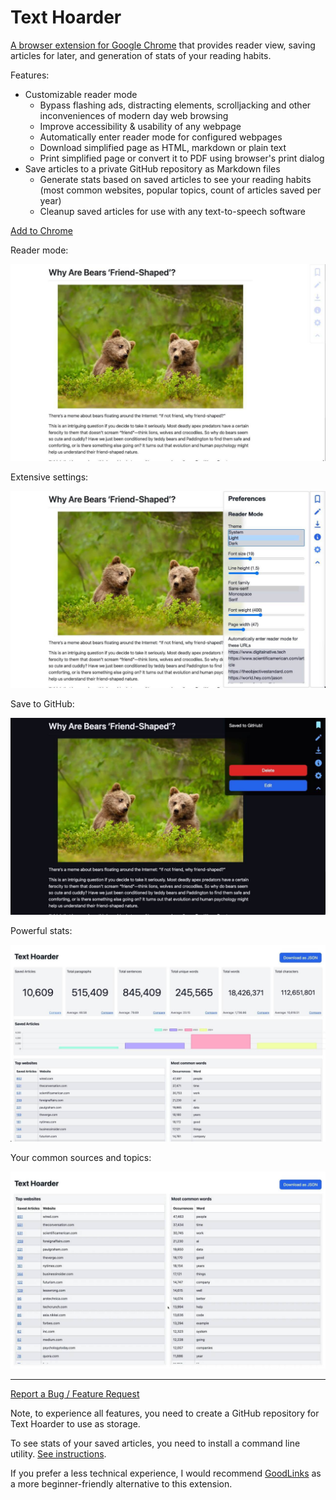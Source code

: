 # Text Hoarder

[A browser extension for Google Chrome](https://chromewebstore.google.com/u/1/detail/bjknebjiadgjchmhppdfdiddfegmcaao)
that provides reader view, saving articles for later, and generation of stats of
your reading habits.

Features:

- Customizable reader mode
  - Bypass flashing ads, distracting elements, scrolljacking and other
    inconveniences of modern day web browsing
  - Improve accessibility & usability of any webpage
  - Automatically enter reader mode for configured webpages
  - Download simplified page as HTML, markdown or plain text
  - Print simplified page or convert it to PDF using browser's print dialog
- Save articles to a private GitHub repository as Markdown files
  - Generate stats based on saved articles to see your reading habits (most
    common websites, popular topics, count of articles saved per year)
  - Cleanup saved articles for use with any text-to-speech software

[Add to Chrome](https://chromewebstore.google.com/u/1/detail/bjknebjiadgjchmhppdfdiddfegmcaao)

Reader mode:

![](./docs/assets/screenshot-1.jpg)

Extensive settings:

![](./docs/assets/screenshot-2.jpg)

Save to GitHub:

![](./docs/assets/screenshot-3.jpg)

Powerful stats:

![](./docs/assets/screenshot-4.jpg)

Your common sources and topics:

![](./docs/assets/screenshot-5.jpg)

---

[Report a Bug / Feature Request](https://github.com/maxpatiiuk/text-hoarder/issues/new/choose)

Note, to experience all features, you need to create a GitHub repository for
Text Hoarder to use as storage.

To see stats of your saved articles, you need to install a command line utility.
[See instructions](./docs/cli.md).

If you prefer a less technical experience, I would recommend
[GoodLinks](https://goodlinks.app/) as a more beginner-friendly alternative to
this extension.
